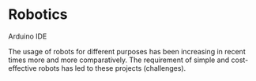 # Robotics
Arduino IDE

The usage of robots for different purposes has been increasing in recent times more and more comparatively. The requirement of simple and cost-effective robots has led to these projects (challenges).
